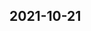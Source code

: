 
## 2021-10-21

### [<title>XDBoost in openembedded? - XGBoost</title>](https://discuss.xgboost.ai/t/xdboost-in-openembedded/2506/3)

### [<title>Implement reg:gamma through custom objective function - RFC - XGBoost</title>](https://discuss.xgboost.ai/t/implement-reg-gamma-through-custom-objective-function/2475/2)

### [<title>Is there a parameter that measures the quality of a split in cross validation in XGBoost? - RFC - XGBoost</title>](https://discuss.xgboost.ai/t/is-there-a-parameter-that-measures-the-quality-of-a-split-in-cross-validation-in-xgboost/2481/2)

### [<title>NaN values with early stopping - XGBoost</title>](https://discuss.xgboost.ai/t/nan-values-with-early-stopping/2494/5)

### [<title>Set base_score in Learning API Python - XGBoost</title>](https://discuss.xgboost.ai/t/set-base-score-in-learning-api-python/1604/4)

### [<title>Fixing the feature used for the first split - XGBoost</title>](https://discuss.xgboost.ai/t/fixing-the-feature-used-for-the-first-split/2483/2)

### [<title>How to debug slow training - RFC - XGBoost</title>](https://discuss.xgboost.ai/t/how-to-debug-slow-training/2504/2)

### [<title>XDBoost in openembedded? - XGBoost</title>](https://discuss.xgboost.ai/t/xdboost-in-openembedded/2506/2)

### [<title>Huge AUC drop when upgrading from XGBoost4J-Spark 0.90 - XGBoost</title>](https://discuss.xgboost.ai/t/huge-auc-drop-when-upgrading-from-xgboost4j-spark-0-90/2500/2)